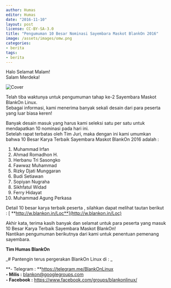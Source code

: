 ```yaml
---
author: Humas
editor: Humas
date: "2016-11-10"
layout: post
license: CC-BY-SA-3.0
title: "Pengumuman 10 Besar Nominasi Sayembara Maskot BlankOn 2016"
image: /assets/images/omw.png
categories:
- berita
tags:
- berita
---
```


Halo Selamat Malam!  
Salam Merdeka!

  

![Cover](https://user-images.githubusercontent.com/1231314/102721537-04062400-432e-11eb-83a1-047ddcb640e6.png)

  
Telah tiba waktunya untuk pengumuman tahap ke-2 Sayembara Maskot BlankOn
Linux.  
Sebagai informasi, kami menerima banyak sekali desain dari para peserta yang
luar biasa keren!  
  
Banyak desain masuk yang harus  kami seleksi satu per satu untuk mendapatkan
10 nominasi pada hari ini.  
Setelah rapat terbatas oleh Tim Juri, maka dengan ini kami umumkan bahwa 10
Besar Karya Terbaik Sayembara Maskot BlankOn 2016 adalah :  
  

  1. Muhammad Irfan
  2. Ahmad Romadhon H.
  3. Herbanu Tri Sasongko
  4. Fawwaz Muhammad
  5. Rizky Djati Munggaran
  6. Budi Setiawan
  7. Sopiyan Nugraha
  8. Sikhfatul Widad
  9. Ferry Hidayat
  10. Muhammad Agung Perkasa

Detail 10 besar karya terbaik peserta , silahkan dapat melihat tautan berikut
: [ **http://w.blankon.in/Loc**](http://w.blankon.in/Loc)

Akhir kata, terima kasih banyak dan selamat untuk para peserta yang masuk 10
Besar Karya Terbaik Sayembara Maskot BlankOn!  
Nantikan pengumuman berikutnya dari kami untuk penentuan pemenang sayembara.  

**Tim Humas BlankOn**

_# Pantengin terus pergerakan BlankOn Linux di :  _  

**\- Telegram :  **<https://telegram.me/BlankOnLinux>  
 **\- Milis :**  [blankon@googlegroups.com](mailto:blankon@googlegroups.com)  
 **\- Facebook :**  <https://www.facebook.com/groups/blankonlinux/>


    
